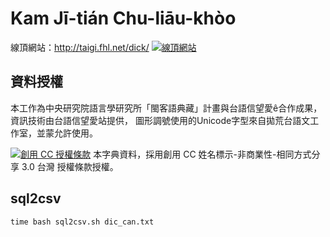 # Kam Jī-tián Chu-liāu-khòo

線頂網站：http://taigi.fhl.net/dick/
[![線頂網站](https://github.com/Taiwanese-Corpus/Kam-Ui-lim_1913_Kam-Ji-tian/raw/master/Bāng-tsām_siú-ia̍h.png)](http://taigi.fhl.net/dick/)

## 資料授權

本工作為中央研究院語言學研究所「閩客語典藏」計畫與台語信望愛ê合作成果，資訊技術由台語信望愛站提供， 圖形調號使用的Unicode字型來自拋荒台語文工作室，並蒙允許使用。

[![創用 CC 授權條款](https://licensebuttons.net/l/by-nc-sa/3.0/tw/88x31.png)](http://taigi.fhl.net/dick/)
本字典資料，採用創用 CC 姓名標示-非商業性-相同方式分享 3.0 台灣 授權條款授權。

## sql2csv
```
time bash sql2csv.sh dic_can.txt 
```
